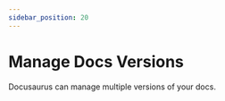 ```yaml
---
sidebar_position: 20
---
```


# Manage Docs Versions

Docusaurus can manage multiple versions of your docs.
